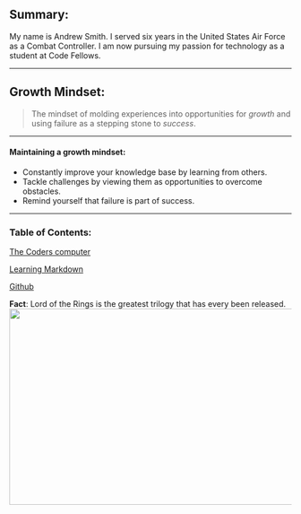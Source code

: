 ## Summary:

My name is Andrew Smith. I served six years in the United States Air Force as a Combat Controller. I am now pursuing my passion for technology as a student at Code Fellows. 

___

## Growth Mindset:

> The mindset of molding experiences into opportunities for *growth* and using failure as a stepping stone to *success*. 

___

#### Maintaining a growth mindset: 

- Constantly improve your knowledge base by learning from others. 
- Tackle challenges by viewing them as opportunities to overcome obstacles. 
- Remind yourself that failure is part of success. 

___

### Table of Contents:
[The Coders computer](https://github.com/AndrewCS149/learning-journal/blob/master/codersComputers/theCodersComputer.md)

[Learning Markdown](https://github.com/AndrewCS149/learning-journal/blob/master/learningMarkdown/learningMarkdown.md)

[Github](https://github.com/AndrewCS149)


**Fact**: Lord of the Rings is the greatest trilogy that has every been released. 
<img src="https://cdn1.thr.com/sites/default/files/imagecache/landscape_928x523/2012/09/Gandalf_a_l.jpg#gandalf" width="550" height="350">



